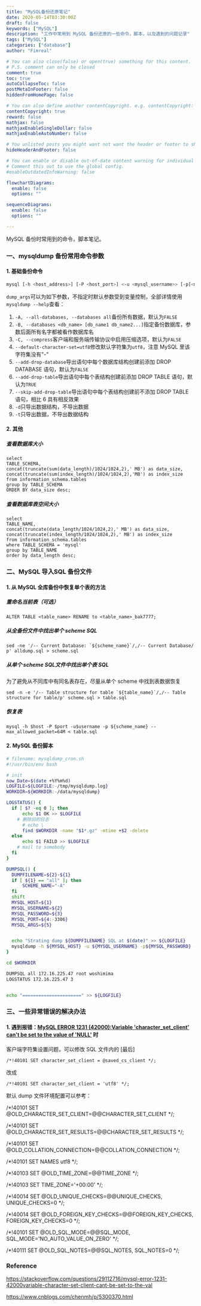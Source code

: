 ```yaml
---
title: "MySQL备份还原笔记"
date: 2020-05-14T03:30:00Z
draft: false
keywords: ["MySQL"]
description: "工作中常用到 MySQL 备份还原的一些命令，脚本，以及遇到的问题记录"
tags: ["MySQL"]
categories: ["database"]
author: "Fimreal"

# You can also close(false) or open(true) something for this content.
# P.S. comment can only be closed
comment: true
toc: true
autoCollapseToc: false
postMetaInFooter: false
hiddenFromHomePage: false

# You can also define another contentCopyright. e.g. contentCopyright: "This is another copyright."
contentCopyright: true
reward: false
mathjax: false
mathjaxEnableSingleDollar: false
mathjaxEnableAutoNumber: false

# You unlisted posts you might want not want the header or footer to show
hideHeaderAndFooter: false

# You can enable or disable out-of-date content warning for individual post.
# Comment this out to use the global config.
#enableOutdatedInfoWarning: false

flowchartDiagrams:
  enable: false
  options: ""

sequenceDiagrams:
  enable: false
  options: ""

---
```

MySQL 备份时常用到的命令，脚本笔记。

<!--more-->
### 一、mysqldump 备份常用命令参数

#### 1. 基础备份命令

```bash
mysql [-h <host_address>] [-P <host_port>] <-u <mysql_username>> [-p[<mysql_password>]] [dump_args] ...[scheme_name] [table_name] > filename-$(date +%F).sql
```

`dump_args`可以为如下参数，不指定时默认参数受到变量控制，全部详情使用`mysqldump --help`查看：

1. `-A, --all-databases, --databases all`备份所有数据，默认为`FALSE`
2. `-B, --databases <db_name> [db_name1 db_name2...]`指定备份数据库，参数后面所有名字都被看作数据库名
3. `-C, --compress`客户端和服务端传输协议中启用压缩选项，默认为`FALSE`
4. `--default-character-set=utf8`修改默认字符集为`utf8`，注意 MySQL 里该字符集没有"-"
5. `--add-drop-database`导出语句中每个数据库结构创建前添加 DROP DATABASE 语句，默认为`FALSE`
6. `--add-drop-table`导出语句中每个表结构创建前添加 DROP TABLE 语句，默认为`TRUE`
7. `--skip-add-drop-table`导出语句中每个表结构创建前不添加 DROP TABLE 语句，相比 6 具有相反效果
8. `-d`只导出数据结构，不导出数据
9. `-t`只导出数据，不导出数据结构

#### 2. 其他

##### 查看数据库大小

```mysql
select
TABLE_SCHEMA,
concat(truncate(sum(data_length)/1024/1024,2),' MB') as data_size,
concat(truncate(sum(index_length)/1024/1024,2),'MB') as index_size
from information_schema.tables
group by TABLE_SCHEMA
ORDER BY data_size desc;
```

##### 查看数据库表空间大小

```mysql
select
TABLE_NAME,
concat(truncate(data_length/1024/1024,2),' MB') as data_size,
concat(truncate(index_length/1024/1024,2),' MB') as index_size
from information_schema.tables
where TABLE_SCHEMA = 'mysql'
group by TABLE_NAME
order by data_length desc;
```

### 二、MySQL 导入SQL 备份文件

#### 1. 从 MySQL 全库备份中恢复单个表的方法

##### 重命名当前表（可选）

```mysql
ALTER TABLE <table_name> RENAME to <table_name>_bak7777;
```

##### 从全备份文件中找出单个 **scheme SQL**

```mysql
sed -ne '/-- Current Database: `${scheme_name}`/,/-- Current Database/ p' alldump.sql > scheme.sql
```

##### 从单个 **scheme SQL**文件中找出单个表 **SQL**

为了避免从不同库中有同名表存在，尽量从单个 scheme 中找到表数据恢复

```mysql
sed -n -e '/-- Table structure for table `${table_name}`/,/-- Table structure for table/p' scheme.sql > table.sql
```

##### 恢复表

```mysql
mysql -h $host -P $port -u$username -p ${scheme_name} --max_allowed_packet=64M < table.sql
```



#### 2. MySQL 备份脚本

```bash
# filename: mysqldump_cron.sh
#!/usr/bin/env bash

# init
now_Date=$(date +%Y%m%d)
LOGFILE=${LOGFILE:-/tmp/mysqldump.log}
WORKDIR=${WORKDIR:-/data/mysqldump}

LOGSTATUS() {
  if [ $? -eq 0 ]; then
      echo $1 OK >> $LOGFILE
    # 删除旧的日志
	  # echo \
      find $WORKDIR -name "$1*.gz" -mtime +$2 -delete
  else
      echo $1 FAILD >> $LOGFILE
    # mail to somebody
  fi
}

DUMPSQL() {
  DUMPFILENAME=${2}-${1}
  if [ ${1} == "all" ]; then
      SCHEME_NAME="-A"
  fi
  shift
  MYSQL_HOST=${1}
  MYSQL_USERNAME=${2}
  MYSQL_PASSWORD=${3}
  MYSQL_PORT=${4:-3306}
  MYSQL_ARGS=${5}


  echo "Strating dump ${DUMPFILENAME} SQL at $(date)" >> ${LOGFILE}
  mysqldump -h ${MYSQL_HOST} -u ${MYSQL_USERNAME} -p${MYSQL_PASSWORD} -P${MYSQL_PORT} ${MYSQL_ARGS} ${SCHEME_NAME} |gzip > ${DUMPFILENAME}-${now_Date}.sql.gz 2>/dev/null
}

cd $WORKDIR

DUMPSQL all 172.16.225.47 root woshimima
LOGSTATUS 172.16.225.47 3


echo "======================" >> ${LOGFILE}
```





### 三、一些异常错误的解决办法

#### 1. 遇到报错：[MySQL ERROR 1231 (42000):Variable 'character_set_client' can't be set to the value of 'NULL'](https://stackoverflow.com/questions/29112716/mysql-error-1231-42000variable-character-set-client-cant-be-set-to-the-val) 时

客户端字符集设置问题，可以修改 SQL 文件内的 [最后]

`/*!40101 SET character_set_client = @saved_cs_client */;`

改成

`/*!40101 SET character_set_client = 'utf8' */;`

默认 dump 文件环境配置可以参考：

/*!40101 SET @OLD_CHARACTER_SET_CLIENT=@@CHARACTER_SET_CLIENT */;

/*!40101 SET @OLD_CHARACTER_SET_RESULTS=@@CHARACTER_SET_RESULTS */;

/*!40101 SET @OLD_COLLATION_CONNECTION=@@COLLATION_CONNECTION */;

/*!40101 SET NAMES utf8 */;

/*!40103 SET @OLD_TIME_ZONE=@@TIME_ZONE */;

/*!40103 SET TIME_ZONE='+00:00' */;

/*!40014 SET @OLD_UNIQUE_CHECKS=@@UNIQUE_CHECKS, UNIQUE_CHECKS=0 */;

/*!40014 SET @OLD_FOREIGN_KEY_CHECKS=@@FOREIGN_KEY_CHECKS, FOREIGN_KEY_CHECKS=0 */;

/*!40101 SET @OLD_SQL_MODE=@@SQL_MODE, SQL_MODE='NO_AUTO_VALUE_ON_ZERO' */;

/*!40111 SET @OLD_SQL_NOTES=@@SQL_NOTES, SQL_NOTES=0 */;



### Reference

https://stackoverflow.com/questions/29112716/mysql-error-1231-42000variable-character-set-client-cant-be-set-to-the-val

https://www.cnblogs.com/chenmh/p/5300370.html



